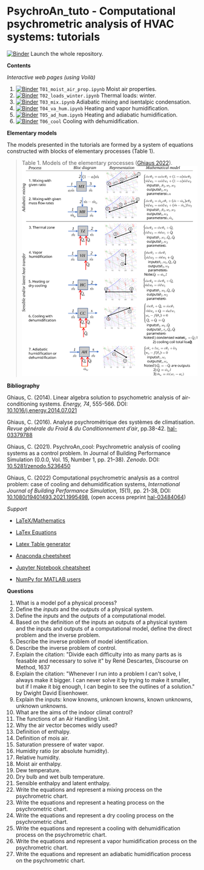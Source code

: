 # PsychroAn_tuto - Computational psychrometric analysis of HVAC systems: tutorials

[![Binder](https://mybinder.org/badge_logo.svg)](https://mybinder.org/v2/gh/cghiaus/PsychroAn_tuto/HEAD) Launch the whole repository.

**Contents**

*Interactive web pages (using Voilà)*
1. [![Binder](https://mybinder.org/badge_logo.svg)](https://mybinder.org/v2/gh/cghiaus/PsychroAn_tuto/HEAD?urlpath=%2Fvoila%2Frender%2FT01_moist_air_prop.ipynb) `T01_moist_air_prop.ipynb` Moist air properties.
2. [![Binder](https://mybinder.org/badge_logo.svg)](https://mybinder.org/v2/gh/cghiaus/PsychroAn_tuto/HEAD?urlpath=%2Fvoila%2Frender%2FT02_loads_winter.ipynb) `T02_loads_winter.ipynb` Thermal loads: winter.
3. [![Binder](https://mybinder.org/badge_logo.svg)](https://mybinder.org/v2/gh/cghiaus/PsychroAn_tuto/HEAD?urlpath=%2Fvoila%2Frender%2FT03_mix.ipynb) `T03_mix.ipynb` Adiabatic mixing and isentalpic condensation.
4. [![Binder](https://mybinder.org/badge_logo.svg)](https://mybinder.org/v2/gh/cghiaus/PsychroAn_tuto/HEAD?urlpath=%2Fvoila%2Frender%2FT04_va_hum.ipynb) `T04_va_hum.ipynb` Heating and vapor humidification.
5. [![Binder](https://mybinder.org/badge_logo.svg)](https://mybinder.org/v2/gh/cghiaus/PsychroAn_tuto/HEAD?urlpath=%2Fvoila%2Frender%2FT05_ad_hum.ipynb) `T05_ad_hum.ipynb` Heating and adiabatic humidification.
6. [![Binder](https://mybinder.org/badge_logo.svg)](https://mybinder.org/v2/gh/cghiaus/PsychroAn_tuto/HEAD?urlpath=%2Fvoila%2Frender%2FT06_cool.ipynb) `T06_cool` Cooling with dehumidification.

**Elementary models**

The models presented in the tutorials are formed by a system of equations constructed with blocks of elementary processes (Table 1).
> Table 1. Models of the elementary processes ([Ghiaus 2022](https://hal.archives-ouvertes.fr/hal-03484064/document)).
> ![](Figures/elementary_processes.svg)

**Bibliography**

Ghiaus, C. (2014). Linear algebra solution to psychometric analysis of air-conditioning systems. *Energy, 74*, 555-566. DOI: [10.1016/j.energy.2014.07.021](https://doi.org/10.1016/j.energy.2014.07.021)

Ghiaus, C. (2016). Analyse psychrométrique des systèmes de climatisation. *Revue générale du Froid & du Conditionnement d’air*, pp.38-42. [hal-03379788](https://hal.archives-ouvertes.fr/hal-03379788/document)

Ghiaus, C. (2021). PsychroAn_cool: Psychrometric analysis of cooling systems as a control problem. In Journal of Building Performance Simulation (0.0.0, Vol. 15, Number 1, pp. 21–38). *Zenodo*. DOI: [10.5281/zenodo.5236450](https://doi.org/10.5281/zenodo.5236450)

Ghiaus, C. (2022) Computational psychrometric analysis as a control problem: case of cooling and dehumidification systems, *International Journal of Building Performance Simulation, 15*(1), pp. 21-38, DOI: [10.1080/19401493.2021.1995498](https://doi.org/10.1080/19401493.2021.1995498), (open access preprint [hal-03484064](https://hal.archives-ouvertes.fr/hal-03484064/document))

*Support*

- [LaTeX/Mathematics](https://en.wikibooks.org/wiki/LaTeX/Mathematics)

- [LaTex Equations](https://latex.codecogs.com/eqneditor/editor.php)

- [Latex Table generator](https://www.tablesgenerator.com/markdown_tables#)

- [Anaconda cheetsheet](https://docs.continuum.io/anaconda/user-guide/cheatsheet/)

- [Jupyter Notebook cheatsheet](https://medium.com/ibm-data-science-experience/markdown-for-jupyter-notebooks-cheatsheet-386c05aeebed)

- [NumPy for MATLAB users](http://mathesaurus.sourceforge.net/matlab-numpy.html)

**Questions**
1. What is a model pof a physical process?
2. Define the *inputs* and the *outputs* of a physical system.
3. Define the *inputs* and the *outputs* of a computational model.
4. Based on the definition of the inputs an outputs of a physical system and the inputs and outputs of a computational model, define the direct problem and the inverse problem.
5. Describe the inverse problem of model identification.
6. Describe the inverse problem of control.
7. Explain the citation: "Divide each difficulty into as many parts as is feasable and necessary to solve it" by René Descartes, Discourse on Method, 1637
8. Explain the citation: "Whenever I run into a problem I can't solve, I always make it bigger. I can never solve it by trying to make it smaller, but if I make it big enough, I can begin to see the outlines of a solution." by Dwight David Eisenhower.
9. Explain the inputs: know knowns, unknown knowns, known unknowns, unknown unknowns.
10. What are the aims of the indoor climat control?
11. The functions of an Air Handling Unit.
12. Why the air vector becomes widly used?
13. Definition of enthalpy.
14. Definition of mois air.
15. Saturation pressere of water vapor.
16. Humidity ratio (or absolute humidity).
17. Relative humidity.
18. Moist air enthalpy.
19. Dew temperature.
20. Dry bulb and wet bulb temperature.
21. Sensible enthalpy and latent enthalpy.
22. Write the equations and represent a mixing process on the psychrometric chart.
23. Write the equations and represent a heating process on the psychrometric chart.
24. Write the equations and represent a dry cooling process on the psychrometric chart.
25. Write the equations and represent a cooling with dehumidification process on the psychrometric chart.
26. Write the equations and represent a vapor humidification process on the psychrometric chart.
27. Write the equations and represent an adiabatic humidification process on the psychrometric chart.
